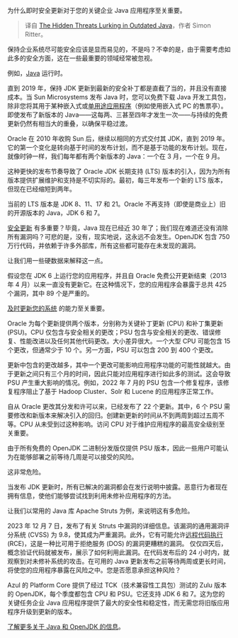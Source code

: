 
<!--
title: 隐藏在过时Java中的威胁
cover: https://cdn.thenewstack.io/media/2024/07/2606d764-java.jpg
-->

为什么即时安全更新对于您的关键企业 Java 应用程序至关重要。

> 译自 [The Hidden Threats Lurking in Outdated Java](https://thenewstack.io/the-hidden-threats-lurking-in-outdated-java/)，作者 Simon Ritter。

保持企业系统尽可能安全应该是显而易见的，不是吗？不幸的是，由于需要考虑如此多的安全方面，这在一些最重要的领域经常被忽视。

例如，[Java](https://thenewstack.io/java-22-making-java-more-attractive-for-ai-apps-workloads/) 运行时。

直到 2019 年，保持 JDK 更新到最新的安全补丁都是直截了当的，并且没有直接成本。当 Sun Microsystems 发布 Java 时，您可以免费下载 Java 开发工具包，除非您将其用于某种嵌入式或[单用途应用程序](https://www.oracle.com/java/technologies/javase-embedded/embedded-faq.html)（例如使用嵌入式 PC 的售票亭）。即使发布了新版本的 Java——这每两、三甚至四年才发生一次——与持续的免费更新仍然有相当大的重叠，以确保平稳过渡。

Oracle 在 2010 年收购 Sun 后，继续以相同的方式交付其 JDK，直到 2019 年。它的第一个变化是转向基于时间的发布计划，而不是基于功能的发布计划。现在，就像时钟一样，我们每年都有两个新版本的 Java：一个在 3 月，一个在 9 月。

这种更快的发布节奏导致了 Oracle JDK 长期支持 (LTS) 版本的引入，因为为所有版本提供扩展维护和支持是不切实际的。最初，每三年发布一个新的 LTS 版本，但现在已经缩短到两年。

当前的 LTS 版本是 JDK 8、11、17 和 21。Oracle 不再支持（即使是商业上）旧的开源版本的 Java，JDK 6 和 7。

[安全更新](https://thenewstack.io/the-great-security-debate-is-patching-useless/) 有多重要？毕竟，Java 现在已经近 30 年了；我们现在难道还没有消除所有漏洞吗？可悲的是，没有，现实地说，这永远不会发生。OpenJDK 包含 750 万行代码，并依赖于许多外部库，所有这些都可能存在未发现的漏洞。

让我们用一些硬数据来解释这一点。

假设您在 JDK 6 上运行您的应用程序，并且自 Oracle 免费公开更新结束（2013 年 4 月）以来一直没有更新它。在这种情况下，您的应用程序会暴露于总共 425 个漏洞，其中 89 个是严重的。

[及时更新您的系统](https://thenewstack.io/security-of-software-update-systems-in-2023/) 的能力至关重要。

Oracle 为每个更新提供两个版本，分别称为关键补丁更新 (CPU) 和补丁集更新 (PSU)。CPU 仅包含与安全相关的更改；PSU 包含与安全相关的更改、错误修复、性能改进以及任何其他代码更改。大小差异很大。一个大型 CPU 可能包含 15 个更改，但通常少于 10 个。另一方面，PSU 可以包含 200 到 400 个更改。

更新中包含的更改越多，其中一个更改可能影响应用程序功能的可能性就越大。由于更新之间只有三个月的时间，因此只能对应用程序进行如此多的测试。这会导致 PSU 产生重大影响的情况。例如，2022 年 7 月的 PSU 包含一个修复程序，该修复程序阻止了基于 Hadoop Cluster、Solr 和 Lucene 的应用程序正常工作。

自从 Oracle 更改其分发和许可以来，已经发布了 22 个更新。其中，6 个 PSU 需要修改和新版本来解决引入的回归。创建新更新的时间从不到两周到超过五周不等。CPU 从未受到过这种影响。访问 CPU 对于维护应用程序的最高安全级别至关重要。

由于所有免费的 OpenJDK 二进制分发版仅提供 PSU 版本，因此一些用户可能认为在能够部署之前等待几周是可以接受的风险。

这非常危险。

当发布 JDK 更新时，所有已解决的漏洞都会在发行说明中披露。恶意行为者现在拥有信息，使他们能够尝试找到利用未修补应用程序的方法。

让我们以常用的 Java 库 Apache Struts 为例，来说明这有多危险。

2023 年 12 月 7 日，发布了有关 Struts 中漏洞的详细信息。该漏洞的通用漏洞评分系统 (CVSS) 为 9.8，使其成为严重漏洞。此外，它有可能允许[远程代码执行](https://thenewstack.io/github-actions-design-flaw-leaves-security-hole-for-remote-code-execution/) (RCE)，这是一种比可用于拒绝服务 (DOS) 的漏洞更糟糕的漏洞。
仅仅四天后，概念验证代码就被发布，展示了如何利用此漏洞。在代码发布后的 24 小时内，就观察到对未修补系统的攻击。在可用的 Java 更新发布之前等待两周或更长时间，将使您的应用程序暴露在风险之中。您是否愿意承担这种风险？

Azul 的 Platform Core 提供了经过 TCK（技术兼容性工具包）测试的 Zulu 版本的 OpenJDK，每个季度都包含 CPU 和 PSU。它还支持 JDK 6 和 7。这为您的关键任务企业 Java 应用程序提供了最大的安全性和稳定性，而无需您将旧版应用程序升级到更新的版本。

[了解更多关于 Java 和 OpenJDK 的信息](https://www.azul.com/products/core/)。
